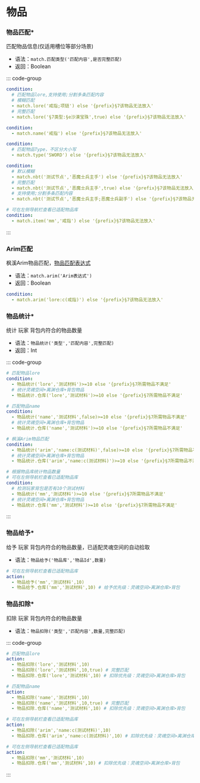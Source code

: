 # 物品

### 物品匹配*

匹配物品信息(仅适用槽位等部分场景)

- 语法：`match.匹配类型('匹配内容',是否完整匹配)`
- 返回：Boolean

::: code-group

```yaml [lore]
condition:
  # 匹配物品lore,支持使用;分割多条匹配内容
  # 模糊匹配
  - match.lore('戒指;项链') else '{prefix}§7该物品无法放入'
  # 完整匹配
  - match.lore('§7类型:§e沙漠宝珠',true) else '{prefix}§7该物品无法放入'
```

```yaml [name]
condition:
  - match.name('戒指') else '{prefix}§7该物品无法放入'
```

```yaml [type]
condition:
  # 匹配物品Type，不区分大小写
  - match.type('SWORD') else '{prefix}§7该物品无法放入'
```

```yaml [nbt]
condition:
  # 默认模糊
  - match.nbt('测试节点','恶魔士兵主手') else '{prefix}§7该物品无法放入'
  # 完整匹配
  - match.nbt('测试节点','恶魔士兵主手',true) else '{prefix}§7该物品无法放入'
  # 支持使用;分割多条匹配内容
  - match.nbt('测试节点','恶魔士兵主手;恶魔士兵副手') else '{prefix}§7该物品无法放入'
```

```yaml [物品库]
# 可在左侧导航栏查看已适配物品库
condition:
  - match.item('mm','戒指') else '{prefix}§7该物品无法放入'
```

:::

### Arim匹配

枫溪Arim物品匹配，[物品匹配表达式](https://taboolib.feishu.cn/wiki/SRg4wO9q0iI3kbkdX79cHQRWncb)

- 语法：`match.arim('Arim表达式')`
- 返回：Boolean

```yaml
condition:
  - match.arim('lore:c(戒指)') else '{prefix}§7该物品无法放入'
```

### 物品统计*

统计 玩家 背包内符合的物品数量

- 语法：`物品统计('类型','匹配内容',完整匹配)`
- 返回：Int

::: code-group

```yaml [lore]
# 匹配物品lore
condition:
  - 物品统计('lore','测试材料')>=10 else '{prefix}§7所需物品不满足'
  # 统计灵魂空间+离渊仓库+背包物品
  - 物品统计.仓库('lore','测试材料')>=10 else '{prefix}§7所需物品不满足'
```

```yaml [name]
# 匹配物品name
condition:
  - 物品统计('name','测试材料',false)>=10 else '{prefix}§7所需物品不满足'
  # 统计灵魂空间+离渊仓库+背包物品
  - 物品统计.仓库('name','测试材料')>=10 else '{prefix}§7所需物品不满足'
```

```yaml [arim]
# 枫溪Arim物品匹配
condition:
  - 物品统计('arim','name:c(测试材料)',false)>=10 else '{prefix}§7所需物品不满足'
  # 统计灵魂空间+离渊仓库+背包物品
  - 物品统计.仓库('arim','name:c(测试材料)')>=10 else '{prefix}§7所需物品不满足'
```

```yaml [物品库]
# 根据物品库统计物品数量
# 可在左侧导航栏查看已适配物品库
condition:
  # 检测玩家背包是否有10个测试材料
  - 物品统计('mm','测试材料')>=10 else '{prefix}§7所需物品不满足'
  # 统计灵魂空间+离渊仓库+背包物品
  - 物品统计.仓库('mm','测试材料')>=10 else '{prefix}§7所需物品不满足'
```

:::

### 物品给予*

给予 玩家 背包内符合的物品数量，已适配灵魂空间的自动拾取

- 语法：`物品给予('物品库','物品Id',数量)`

```yaml
# 可在左侧导航栏查看已适配物品库
action:
  - 物品给予('mm','测试材料',10)
  - 物品给予.仓库('mm','测试材料',10) # 给予优先级：灵魂空间>离渊仓库>背包
```

### 物品扣除*

扣除 玩家 背包内符合的物品数量

- 语法：`物品扣除('类型','匹配内容',数量,完整匹配)`

::: code-group

```yaml [lore]
# 匹配物品lore
action:
  - 物品扣除('lore','测试材料',10)
  - 物品扣除('lore','测试材料',10,true) # 完整匹配
  - 物品扣除.仓库('lore','测试材料',10) # 扣除优先级：灵魂空间>离渊仓库>背包
```

```yaml [name]
# 匹配物品name
action:
  - 物品扣除('name','测试材料',10)
  - 物品扣除('name','测试材料',10,true) # 完整匹配
  - 物品扣除.仓库('name','测试材料',10) # 扣除优先级：灵魂空间>离渊仓库>背包
```

```yaml [arim]
# 可在左侧导航栏查看已适配物品库
action:
  - 物品扣除('arim','name:c(测试材料)',10)
  - 物品扣除.仓库('arim','name:c(测试材料)',10) # 扣除优先级：灵魂空间>离渊仓库>背包
```

```yaml [物品库]
# 可在左侧导航栏查看已适配物品库
action:
  - 物品扣除('mm','测试材料',10)
  - 物品扣除.仓库('mm','测试材料',10) # 扣除优先级：灵魂空间>离渊仓库>背包
```

:::